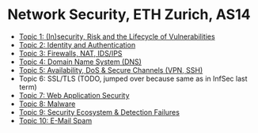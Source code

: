 Network Security, ETH Zurich, AS14
========

- [Topic 1: (In)security, Risk and the Lifecycle of Vulnerabilities](topic1.md)
- [Topic 2: Identity and Authentication](topic2.md)
- [Topic 3: Firewalls, NAT, IDS/IPS](topic3.md)
- [Topic 4: Domain Name System (DNS)](topic4.md)
- [Topic 5: Availability, DoS & Secure Channels (VPN, SSH)](topic5.md)
- Topic 6: SSL/TLS (TODO, jumped over because same as in InfSec last term)
- [Topic 7: Web Application Security](topic7.md)
- [Topic 8: Malware](topic8.md)
- [Topic 9: Security Ecosystem & Detection Failures](topic9.md)
- [Topic 10: E-Mail Spam](topic10.md)
